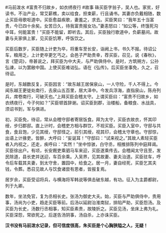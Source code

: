 #马前泼水 #富贵不归故乡，如衣绣夜行 #故事
硃买臣字翁子，吴人也。家贫，好读书，不治产业，常艾薪樵，卖以给食，担束薪，行且诵书。其妻亦负戴相随，数止买臣毋歌呕道中。买臣愈益疾歌，妻羞之，求去。买臣笑曰：“我年五十当富贵，今已四十余矣。女苦日久，待我富贵报女功。”妻恚怒曰：“如公等，终饿死沟中耳，何能富贵！”买臣不能留，即听去。其后，买臣独行歌道中，负薪墓间。故妻与夫家俱上冢，见买臣饥寒，呼饭饮之。

买臣后数岁，买臣随上计吏为卒，将重车至长安，诣阙上书，书久不报。待诏公车，粮用乏，上计吏卒更乞丐之。会邑子严助贵幸，荐买臣，召见，说《春秋》，言《楚词》，帝甚说之，拜买臣为中大夫，与严助俱侍中。是时，方筑朔方，公孙弘谏，以为罢敝中国。上使买臣难诎弘，语在《弘传》。后买臣坐事免，久之，召待诏。

是时，东越数反复，买臣因言：“故东越王居保泉山，一人守险，千人不得上。今闻东越王更徙处南行，去泉山五百里，居大泽中。今发兵浮海，直指泉山，陈舟列兵，席卷南行，可破灭也。”上拜买臣会稽太守。上谓买臣曰：“富贵不归故乡，如衣绣夜行，今子何如？”买臣顿首辞谢。诏买臣到郡，治楼船，备粮食、水战具，须诏书到，军与俱进。

初，买臣免，待诏，常从会稽守邸者寄居饭食。拜为太守，买臣衣故衣，怀其印绶，步归郡邸。直上计时，会稽吏方相与群饮，不视买臣。买臣入室中，守邸与共食，食且饱，少见其绶，守邸怪之，前引其绶，视其印，会稽太守章也。守邸惊，出语上计掾吏。皆醉，大呼曰：“妄诞耳！”守邸曰：“试来视之。”其故人素轻买臣者入内视之，还走，疾呼曰：“实然！”坐中惊骇，白守丞，相推排陈列中庭拜谒。买臣徐出户。有顷，长安厩吏乘驷马车来迎，买臣遂乘传去。会稽闻太守且至，发民除道，县长吏并送迎，车百余乘。入吴界，见其故妻、妻夫治道。买臣驻车，呼令后车载其夫妻，到太守舍，置园中，给食之。居一月，妻自经死，买臣乞其夫钱，令葬。悉召见故人与饮食诸尝有恩者，皆报复焉。

居岁余，买臣受诏将兵，与横海将军韩说等俱击破东越，有功。征入为主爵都尉，列于九卿。

数年，坐法免官，复为丞相长史。张汤为御史大夫。始，买臣与严助俱侍中，贵用事，汤尚为小吏，趋走买臣等前。后汤以延尉治淮南狱，排陷严助，买臣怨汤。及买臣为长史，汤数行丞相事，知买臣素贵，故陵折之。买臣见汤，坐床上弗为礼。买臣深怨，常欲死之。后遂告汤阴事，汤自杀，上亦诛买臣。



**汉书没有马前泼水记录，但可信度很高，朱买臣是个心胸狭隘之人，无疑！**
